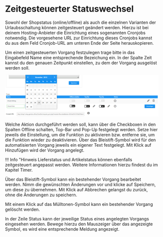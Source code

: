 # Zeitgesteuerter Statuswechsel 

Sowohl der Shopstatus \(online/offline\) als auch die einzelnen Varianten der Urlaubsschaltung können zeitgesteuert geändert werden. Hierzu ist bei deinem Hosting-Anbieter die Einrichtung eines sogenannten Cronjobs notwendig. Die vorgesehene URL zur Einrichtung dieses Cronjobs kannst du aus dem Feld Cronjob-URL am unteren Ende der Seite herauskopieren.

Um einen zeitgesteuerten Vorgang festzulegen trage bitte in das Eingabefeld Name eine entsprechende Bezeichung ein. In der Spalte Zeit kannst du den genauen Zeitpunkt einstellen, zu dem der Vorgang ausgelöst werden soll.

![](Bilder/Abb150_EinrichtenVonZeitgesteuertenVorgaengen.png "Einrichten von zeitgesteuerten Vorgängen")

Welche Aktion durchgeführt werden soll, kann über die Checkboxen in den Spalten Offline schalten, Top-Bar und Pop-Up festgelegt werden. Setze hier jeweils die Einstellung, um die Funktion zu aktivieren bzw. entferne sie, um die Funktion wieder zu deaktivieren. Über das Bleistift-Symbol wird für den automatisierten Vorgang jeweils ein eigener Text festgelegt. Mit Klick auf Hinzufügen wird der Vorgang angelegt.

!!! Info "Hinweis
	 Lieferstatus und Artikelstatus können ebenfalls zeitgesteuert angepasst werden. Weitere Informationen hierzu findest du im Kapitel Timer.

Über das Bleistift-Symbol kann ein bestehender Vorgang bearbeitet werden. Nimm die gewünschten Änderungen vor und klicke auf Speichern, um diese zu übernehmen. Mit Klick auf Abbrechen gelangst du zurück, ohne die Änderungen zu speichern.

Mit einem Klick auf das Mülltonen-Symbol kann ein bestehender Vorgang gelöscht werden.

In der Zeile Status kann der jeweilige Status eines angelegten Vorgangs eingesehen werden. Bewege hierzu den Mauszeiger über das angezeigte Symbol, es wird eine entsprechende Meldung angezeigt.




